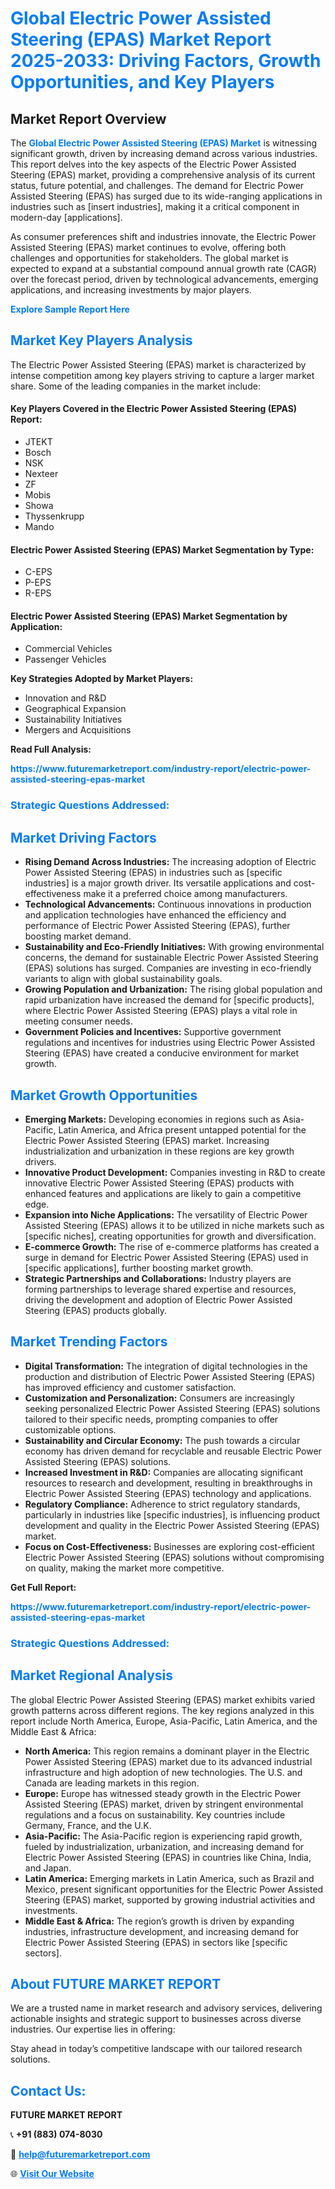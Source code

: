 <h1 style="color: #007BFF;">Global Electric Power Assisted Steering (EPAS) Market Report 2025-2033: Driving Factors, Growth Opportunities, and Key Players</h1>

<section id="overview">
<h2>Market Report Overview</h2>
<p>The <a href="https://www.futuremarketreport.com/industry-report/electric-power-assisted-steering-epas-market" style="color: #007BFF; text-decoration: none;"><strong>Global Electric Power Assisted Steering (EPAS) Market</strong></a> is witnessing significant growth, driven by increasing demand across various industries. This report delves into the key aspects of the Electric Power Assisted Steering (EPAS) market, providing a comprehensive analysis of its current status, future potential, and challenges. The demand for Electric Power Assisted Steering (EPAS) has surged due to its wide-ranging applications in industries such as [insert industries], making it a critical component in modern-day [applications].</p>
<p>As consumer preferences shift and industries innovate, the Electric Power Assisted Steering (EPAS) market continues to evolve, offering both challenges and opportunities for stakeholders. The global market is expected to expand at a substantial compound annual growth rate (CAGR) over the forecast period, driven by technological advancements, emerging applications, and increasing investments by major players.</p>
</section>

<section id="overview">
<p><a href="https://www.futuremarketreport.com/request-sample/reportId=89532" style="color: #007BFF; text-decoration: none;"><strong>Explore Sample Report Here</strong></a></p>
</section>

<section id="key-players">
<h2 style="color: #007BFF;">Market Key Players Analysis</h2>
<p>The Electric Power Assisted Steering (EPAS) market is characterized by intense competition among key players striving to capture a larger market share. Some of the leading companies in the market include:</p>
<h4>Key Players Covered in the Electric Power Assisted Steering (EPAS) Report:</h4>
<ul><li>JTEKT</li><li>Bosch</li><li>NSK</li><li>Nexteer</li><li>ZF</li><li>Mobis</li><li>Showa</li><li>Thyssenkrupp</li><li>Mando</li></ul>
<h4>Electric Power Assisted Steering (EPAS) Market Segmentation by Type:</h4>
<ul><li>C-EPS</li><li>P-EPS</li><li>R-EPS</li></ul>

<h4>Electric Power Assisted Steering (EPAS) Market Segmentation by Application:</h4>
<ul><li>Commercial Vehicles</li><li>Passenger Vehicles</li></ul>
<p><strong>Key Strategies Adopted by Market Players:</strong></p>
<ul>
<li>Innovation and R&D</li>
<li>Geographical Expansion</li>
<li>Sustainability Initiatives</li>
<li>Mergers and Acquisitions</li>
</ul>
</section>

<section>
<p><strong>Read Full Analysis: </strong></p><a href="https://www.futuremarketreport.com/industry-report/electric-power-assisted-steering-epas-market" style="color: #007BFF; text-decoration: none;"><strong>https://www.futuremarketreport.com/industry-report/electric-power-assisted-steering-epas-market</strong></a>
<h3 style="color: #007BFF;">Strategic Questions Addressed:</h3>
</section>

<section id="driving-factors">
<h2 style="color: #007BFF;">Market Driving Factors</h2>
<ul>
<li><strong>Rising Demand Across Industries:</strong> The increasing adoption of Electric Power Assisted Steering (EPAS) in industries such as [specific industries] is a major growth driver. Its versatile applications and cost-effectiveness make it a preferred choice among manufacturers.</li>
<li><strong>Technological Advancements:</strong> Continuous innovations in production and application technologies have enhanced the efficiency and performance of Electric Power Assisted Steering (EPAS), further boosting market demand.</li>
<li><strong>Sustainability and Eco-Friendly Initiatives:</strong> With growing environmental concerns, the demand for sustainable Electric Power Assisted Steering (EPAS) solutions has surged. Companies are investing in eco-friendly variants to align with global sustainability goals.</li>
<li><strong>Growing Population and Urbanization:</strong> The rising global population and rapid urbanization have increased the demand for [specific products], where Electric Power Assisted Steering (EPAS) plays a vital role in meeting consumer needs.</li>
<li><strong>Government Policies and Incentives:</strong> Supportive government regulations and incentives for industries using Electric Power Assisted Steering (EPAS) have created a conducive environment for market growth.</li>
</ul>
</section>

<section id="growth-opportunities">
<h2 style="color: #007BFF;">Market Growth Opportunities</h2>
<ul>
<li><strong>Emerging Markets:</strong> Developing economies in regions such as Asia-Pacific, Latin America, and Africa present untapped potential for the Electric Power Assisted Steering (EPAS) market. Increasing industrialization and urbanization in these regions are key growth drivers.</li>
<li><strong>Innovative Product Development:</strong> Companies investing in R&D to create innovative Electric Power Assisted Steering (EPAS) products with enhanced features and applications are likely to gain a competitive edge.</li>
<li><strong>Expansion into Niche Applications:</strong> The versatility of Electric Power Assisted Steering (EPAS) allows it to be utilized in niche markets such as [specific niches], creating opportunities for growth and diversification.</li>
<li><strong>E-commerce Growth:</strong> The rise of e-commerce platforms has created a surge in demand for Electric Power Assisted Steering (EPAS) used in [specific applications], further boosting market growth.</li>
<li><strong>Strategic Partnerships and Collaborations:</strong> Industry players are forming partnerships to leverage shared expertise and resources, driving the development and adoption of Electric Power Assisted Steering (EPAS) products globally.</li>
</ul>
</section>

<section id="trending-factors">
<h2 style="color: #007BFF;">Market Trending Factors</h2>
<ul>
<li><strong>Digital Transformation:</strong> The integration of digital technologies in the production and distribution of Electric Power Assisted Steering (EPAS) has improved efficiency and customer satisfaction.</li>
<li><strong>Customization and Personalization:</strong> Consumers are increasingly seeking personalized Electric Power Assisted Steering (EPAS) solutions tailored to their specific needs, prompting companies to offer customizable options.</li>
<li><strong>Sustainability and Circular Economy:</strong> The push towards a circular economy has driven demand for recyclable and reusable Electric Power Assisted Steering (EPAS) solutions.</li>
<li><strong>Increased Investment in R&D:</strong> Companies are allocating significant resources to research and development, resulting in breakthroughs in Electric Power Assisted Steering (EPAS) technology and applications.</li>
<li><strong>Regulatory Compliance:</strong> Adherence to strict regulatory standards, particularly in industries like [specific industries], is influencing product development and quality in the Electric Power Assisted Steering (EPAS) market.</li>
<li><strong>Focus on Cost-Effectiveness:</strong> Businesses are exploring cost-efficient Electric Power Assisted Steering (EPAS) solutions without compromising on quality, making the market more competitive.</li>
</ul>
</section>

<section>
<p><strong>Get Full Report: </strong></p><a href="https://www.futuremarketreport.com/industry-report/electric-power-assisted-steering-epas-market" style="color: #007BFF; text-decoration: none;"><strong>https://www.futuremarketreport.com/industry-report/electric-power-assisted-steering-epas-market</strong></a>
<h3 style="color: #007BFF;">Strategic Questions Addressed:</h3>
</section>


<section id="regional-analysis">
<h2 style="color: #007BFF;">Market Regional Analysis</h2>
<p>The global Electric Power Assisted Steering (EPAS) market exhibits varied growth patterns across different regions. The key regions analyzed in this report include North America, Europe, Asia-Pacific, Latin America, and the Middle East & Africa:</p>
<ul>
<li><strong>North America:</strong> This region remains a dominant player in the Electric Power Assisted Steering (EPAS) market due to its advanced industrial infrastructure and high adoption of new technologies. The U.S. and Canada are leading markets in this region.</li>
<li><strong>Europe:</strong> Europe has witnessed steady growth in the Electric Power Assisted Steering (EPAS) market, driven by stringent environmental regulations and a focus on sustainability. Key countries include Germany, France, and the U.K.</li>
<li><strong>Asia-Pacific:</strong> The Asia-Pacific region is experiencing rapid growth, fueled by industrialization, urbanization, and increasing demand for Electric Power Assisted Steering (EPAS) in countries like China, India, and Japan.</li>
<li><strong>Latin America:</strong> Emerging markets in Latin America, such as Brazil and Mexico, present significant opportunities for the Electric Power Assisted Steering (EPAS) market, supported by growing industrial activities and investments.</li>
<li><strong>Middle East & Africa:</strong> The region’s growth is driven by expanding industries, infrastructure development, and increasing demand for Electric Power Assisted Steering (EPAS) in sectors like [specific sectors].</li>
</ul>
</section>

<footer>
<h2 style="color: #007BFF;">About FUTURE MARKET REPORT</h2>
<p>We are a trusted name in market research and advisory services, delivering actionable insights and strategic support to businesses across diverse industries. Our expertise lies in offering:</p>

<p>Stay ahead in today’s competitive landscape with our tailored research solutions.</p>

<h2 style="color: #007BFF;">Contact Us:</h2>
<p><strong>FUTURE MARKET REPORT</strong></p>
<p>📞 <strong>+91 (883) 074-8030</strong></p>
<p>📧 <strong><a href="mailto:help@futuremarketreport.com" style="color: #007BFF;">help@futuremarketreport.com</a></strong></p>
<p>🌐 <strong><a href="https://www.futuremarketreport.com/" style="color: #007BFF;">Visit Our Website</a></strong></p>
</footer>